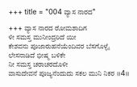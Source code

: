 +++
title = "004 ವ್ಯಾಸ ನಾರದ"

+++
ವ್ಯಾಸ ನಾರದ ರೋಮಶಾದಿಗ  
ಳೀ ಸಮಸ್ತ ಮುನೀಂದ್ರರಿದೆ ಯೀ  
ಕೇಶವನು ಪೂಜಾರುಹನೆಯೆಂದಿವರ ಬೆಸಗೊಳ್ಳೈ  
ಲೇಸನಾಡಿದೆ ಭೀಷ್ಮ ಬಳಿಕೇ  
ನೀ ಸಮಸ್ತ ಚರಾಚರದೊಳೀ  
ವಾಸುದೇವನೆ ಪೂಜ್ಯನೆಂದುದು ಸಕಲ ಮುನಿ ನಿಕರ     ॥4॥